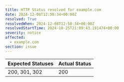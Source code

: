 ```yaml
---
title: HTTP Status resolved for example.com
date: 2024-12-08T12:50:34+00:00Z
resolved: True
resolvedWhen: 2024-12-08T12:50:34+00:00Z
resolvedStartTime: 2024-10-25T21:09:43.191474+00:00
severity: notice
affected:
  - example.com
section: issue
---
```


| Expected Statuses | Actual Status  |
|-------------------|----------------|
| 200, 301, 302 | 200 |
